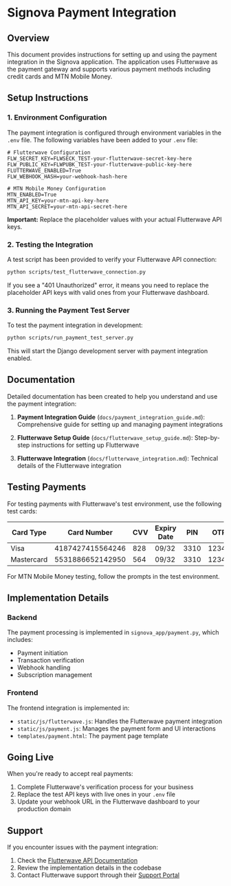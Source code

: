# Signova Payment Integration

## Overview

This document provides instructions for setting up and using the payment integration in the Signova application. The application uses Flutterwave as the payment gateway and supports various payment methods including credit cards and MTN Mobile Money.

## Setup Instructions

### 1. Environment Configuration

The payment integration is configured through environment variables in the `.env` file. The following variables have been added to your `.env` file:

```
# Flutterwave Configuration
FLW_SECRET_KEY=FLWSECK_TEST-your-flutterwave-secret-key-here
FLW_PUBLIC_KEY=FLWPUBK_TEST-your-flutterwave-public-key-here
FLUTTERWAVE_ENABLED=True
FLW_WEBHOOK_HASH=your-webhook-hash-here

# MTN Mobile Money Configuration
MTN_ENABLED=True
MTN_API_KEY=your-mtn-api-key-here
MTN_API_SECRET=your-mtn-api-secret-here
```

**Important:** Replace the placeholder values with your actual Flutterwave API keys.

### 2. Testing the Integration

A test script has been provided to verify your Flutterwave API connection:

```bash
python scripts/test_flutterwave_connection.py
```

If you see a "401 Unauthorized" error, it means you need to replace the placeholder API keys with valid ones from your Flutterwave dashboard.

### 3. Running the Payment Test Server

To test the payment integration in development:

```bash
python scripts/run_payment_test_server.py
```

This will start the Django development server with payment integration enabled.

## Documentation

Detailed documentation has been created to help you understand and use the payment integration:

1. **Payment Integration Guide** (`docs/payment_integration_guide.md`): Comprehensive guide for setting up and managing payment integrations

2. **Flutterwave Setup Guide** (`docs/flutterwave_setup_guide.md`): Step-by-step instructions for setting up Flutterwave

3. **Flutterwave Integration** (`docs/flutterwave_integration.md`): Technical details of the Flutterwave integration

## Testing Payments

For testing payments with Flutterwave's test environment, use the following test cards:

| Card Type | Card Number         | CVV | Expiry Date | PIN  | OTP  |
|-----------|---------------------|-----|-------------|------|------|
| Visa      | 4187427415564246    | 828 | 09/32       | 3310 | 12345 |
| Mastercard| 5531886652142950    | 564 | 09/32       | 3310 | 12345 |

For MTN Mobile Money testing, follow the prompts in the test environment.

## Implementation Details

### Backend

The payment processing is implemented in `signova_app/payment.py`, which includes:

- Payment initiation
- Transaction verification
- Webhook handling
- Subscription management

### Frontend

The frontend integration is implemented in:

- `static/js/flutterwave.js`: Handles the Flutterwave payment integration
- `static/js/payment.js`: Manages the payment form and UI interactions
- `templates/payment.html`: The payment page template

## Going Live

When you're ready to accept real payments:

1. Complete Flutterwave's verification process for your business
2. Replace the test API keys with live ones in your `.env` file
3. Update your webhook URL in the Flutterwave dashboard to your production domain

## Support

If you encounter issues with the payment integration:

1. Check the [Flutterwave API Documentation](https://developer.flutterwave.com/docs)
2. Review the implementation details in the codebase
3. Contact Flutterwave support through their [Support Portal](https://support.flutterwave.com)